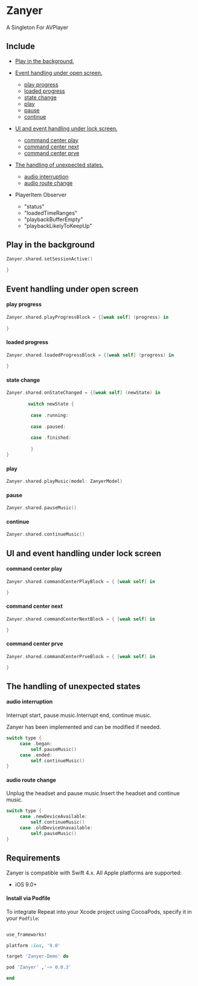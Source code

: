 # Zanyer

A Singleton For AVPlayer


## Include
* [Play in the background.](#PlayInTheBackground)

   
* [Event handling under open screen.](#EventHandlingUnderOpenScreen)
   * [play progress](#PlayProgress)
   * [loaded progress](#LoadedProgress)
   * [state change](#StateChange)
   * [play](#Play)
   * [pause](#Pause)
   * [continue](#Continue)
   
* [UI and event handling under lock screen.](#UIAndEventHandlingUnderLockScreen)
   * [command center play](#CommandCenterPlay)
   * [command center next](#CommandCenterNext)
   * [command center prve](#CommandCenterPrve)
   
* [The handling of unexpected states.](#TheHandlingOfUnexpectedStates)
   * [audio interruption](#AudioInterruption)
   * [audio route change](#AudioRouteChange)
   
* PlayerItem Observer
   * "status"
   * "loadedTimeRanges"
   * "playbackBufferEmpty"
   * "playbackLikelyToKeepUp"
   

<a name="PlayInTheBackground"/>

##  Play in the background

```swift
Zanyer.shared.setSessionActive()
   
}
```

<a name="EventHandlingUnderOpenScreen"/>

##  Event handling under open screen

<a name="PlayProgress"/>

####  play progress

```swift
Zanyer.shared.playProgressBlock = {[weak self] (progress) in
   
}
```
<a name="LoadedProgress"/>

####  loaded progress

```swift
Zanyer.shared.loadedProgressBlock = {[weak self] (progress) in
         
}
```
<a name="StateChange"/>

####  state change

```swift
Zanyer.shared.onStateChanged = {[weak self] (newState) in
             
        switch newState {
            
         case .running:
            
         case .paused:
              
         case .finished:
                
         }
}
```

<a name="Play"/>

####  play

```swift
Zanyer.shared.playMusic(model: ZanyerModel)
```

<a name="Pause"/>

####  pause

```swift
Zanyer.shared.pauseMusic()
```

<a name="Continue"/>

####  continue

```swift
Zanyer.shared.continueMusic()
```

<a name="UIAndEventHandlingUnderLockScreen"/>

##  UI and event handling under lock screen

<a name="CommandCenterPlay"/>

####  command center play

```swift
Zanyer.shared.commandCenterPlayBlock = { [weak self] in

}
```

<a name="CommandCenterNext"/>

####  command center next

```swift
Zanyer.shared.commandCenterNextBlock = { [weak self] in

}
```

<a name="CommandCenterPrve"/>

####  command center prve

```swift
Zanyer.shared.commandCenterPrveBlock = { [weak self] in

}
```

<a name="TheHandlingOfUnexpectedStates"/>

##  The handling of unexpected states

<a name="AudioInterruption"/>

####  audio interruption

Interrupt start, pause music.Interrupt end, continue music.

Zanyer has been implemented and can be modified if needed.
```swift
switch type {
     case .began:  
         self.pauseMusic()
     case .ended: 
         self.continueMusic()
}
```
<a name="AudioRouteChange"/>

####  audio route change
Unplug the headset and pause music.Insert the headset and continue music.
```swift
switch type {
     case .newDeviceAvailable: 
         self.continueMusic()
     case .oldDeviceUnavailable:
         self.pauseMusic()
}
```




## Requirements

Zanyer is compatible with Swift 4.x.
All Apple platforms are supported:

* iOS 9.0+




#### Install via Podfile

To integrate Repeat into your Xcode project using CocoaPods, specify it in your `Podfile`:

```ruby

use_frameworks!

platform :ios, '9.0'

target 'Zanyer-Demo' do

pod 'Zanyer' ,'~> 0.0.3'

end
```


